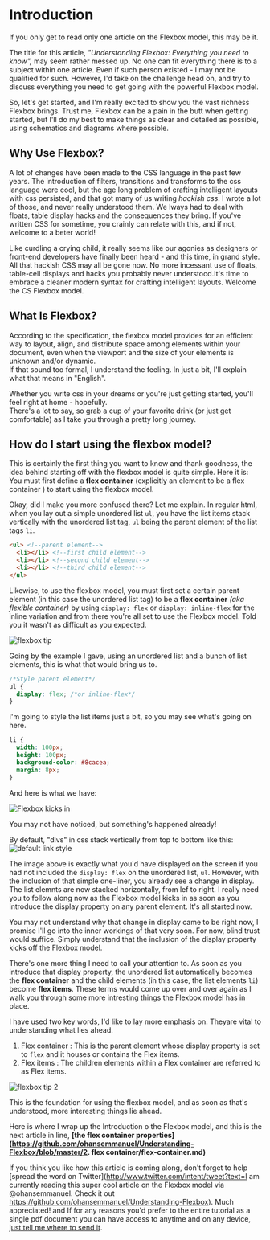 # Introduction

If you only get to read only one article on the Flexbox model, this may be it.

The title for this article, _"Understanding Flexbox: Everything you need to know",_ may seem rather messed up. No one can fit everything there is to a subject within one article. Even if such person existed - I may not be qualified for such. However, I'd take on the challenge head on, and try to discuss everything you need to get going with the powerful Flexbox model.
 
So, let's get started, and I'm really excited to show you the vast richness Flexbox brings. Trust me, Flexbox can be a pain in the butt when getting started, but I'll do my best to make things as clear and detailed as possible, using schematics and diagrams where possible.

## Why Use Flexbox?
A lot of changes have been made to the CSS language in the past few years. The introduction of filters, transitions and transforms to the css language were cool, but the age long  problem of crafting intelligent layouts with css persisted, and that got many of us writing _hackish css_. I wrote a lot of those, and never really understood them. We lways had to deal with floats, table display hacks and the consequences they bring. If you've written CSS for sometime, you crainly can relate with this, and if not, welcome to a beter world!

Like curdling a crying child, it really seems like our agonies as designers or front-end developers have finally been heard - and this time, in grand style. All that hackish CSS may all be gone now. No more incessant use of floats, table-cell displays and hacks you probably never understood.It's time to embrace a cleaner modern syntax for crafting intelligent layouts. Welcome the CS Flexbox model.

## What Is Flexbox?
According to the specification, the flexbox model provides for an efficient way to layout, align, and distribute space among elements within your document, even when the viewport and the size of your elements is unknown and/or dynamic.  
If that sound too formal, I understand the feeling. In just a bit, I'll explain what that means in "English".

Whether you write css in your dreams or you're just getting started, you'll feel right at home - hopefully.  
There's a lot to say, so grab a cup of your favorite drink (or just get comfortable) as I take you through a pretty long journey. 


## How do I start using the flexbox model?
This is certainly the first thing you want to know and thank goodness, the idea behind starting off with the flexbox model is quite simple. Here it is: You must first define a **flex container** (explicitly an element to be a flex container ) to start using the flexbox model.

Okay, did I make you more confused there? Let me explain. In regular html, when you lay out a simple unordered list ```ul```, you have the list items stack vertically with the unordered list tag, `ul` being the parent element of the list tags `li`.

```html
<ul> <!--parent element-->
  <li></li> <!--first child element-->
  <li></li> <!--second child element-->
  <li></li> <!--third child element-->
</ul>
```

Likewise, to use the flexbox model, you must first set a certain parent element (in this case the unordered list tag) to be a **flex container** _(aka flexible container)_ by using `display: flex` or `display: inline-flex` for the inline variation and from there you're all set to use the Flexbox model. Told you it wasn't as difficult as you expected.

![flexbox tip](http://i1064.photobucket.com/albums/u363/Ohans_Emmanuel/flexbox-article/flexbox-tip-1_zps6y7o7rc2.jpg)

Going by the example I gave, using an unordered list and a bunch of list elements, this is what that would bring us to.

```css
/*Style parent element*/
ul {
  display: flex; /*or inline-flex*/
}
```

I'm going to style the list items just a bit, so you may see what's going on here. 

```css
li {
  width: 100px;
  height: 100px;
  background-color: #8cacea;
  margin: 8px;
}

```
And here is what we have: 

![Flexbox kicks in](http://i1064.photobucket.com/albums/u363/Ohans_Emmanuel/flexbox-article/Screenshot_2_zpsjvonxs0e.png)

You may not have noticed, but something's happened already! 

By default, "divs" in css stack vertically from top to bottom like this:
![default link style](http://i1064.photobucket.com/albums/u363/Ohans_Emmanuel/flexbox-article/Screenshot_3_zpsytzach4m.png)

The image above is exactly what you'd have displayed on the screen if you had not included the ```display: flex``` on the unordered list, ```ul```. However, with the inclusion of that simple one-liner, you already see a change in display. The list elemnts are now stacked horizontally, from lef to right. I really need you to follow along now as the Flexbox model kicks in as soon as you introduce the display property on any parent element. It's all started now.

You may not understand why that change in display came to be right now, I promise I'll go into the inner workings of that very soon. For now, blind trust would suffice. Simply understand that the inclusion of the display property kicks off the Flexbox model.

There's one more thing I need to call your attention to. As soon as you introduce that display property, the unordered list automatically becomes the **flex container** and the child elements (in this case, the list elements ```li```) become **flex items**. These terms would come up over and over again as I walk you through some more intresting  things the Flexbox model has in place.


I have used two key words, I'd like to lay more emphasis on. Theyare vital to understanding what lies ahead.

1. Flex container : This is the parent element whose display property is set to ```flex``` and it houses or contains the Flex items.
2. Flex items : The children elements within a Flex container are referred to as Flex items.


![flexbox tip 2](http://i1064.photobucket.com/albums/u363/Ohans_Emmanuel/flexbox-article/flexbox-tip-2_zpsgvnqmdhw.jpg)


This is the foundation for using the flexbox model, and as soon as that's understood, more interesting things lie ahead.

Here is where I wrap up the Introduction o the Flexbox model, and this is the next article in line, **[the flex container properties](https://github.com/ohansemmanuel/Understanding-Flexbox/blob/master/2. flex container/flex-container.md)**

If you think you like how this article is coming along, don't forget to help [spread the word on Twitter](http://www.twitter.com/intent/tweet?text=I am currently reading this super cool article on the Flexbox model via @ohansemmanuel. Check it out https://github.com/ohansemmanuel/Understanding-Flexbox). Much appreciated! and If for any reasons you'd prefer to the entire tutorial as a single pdf document you can have access to anytime and on any device, [just tell me where to send it](https://ohansemmanuel.typeform.com/to/zD5yI7).

